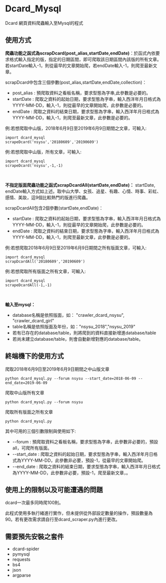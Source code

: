 
# Dcard_Mysql

Dcard 網頁資料爬蟲輸入至Mysql的程式

## 使用方式

**爬蟲功能之函式為scrapDcard(post_alias,startDate,endDate)**：於函式內依要求格式輸入指定的版，指定的日期區間，即可爬取該日期區間內該版的所有文章。若startDate輸入-1，則從最早的文章開始爬，若endDate輸入-1，則爬至最新文章。

scrapDcard中包含三個參數(post_alias,startDate,endDate,collection)：
* post_alias : 預爬取資料之看板名稱，要求型態為字串,此參數是必要的。
* startDate : 爬取之資料的起始日期，要求型態為字串，輸入西洋年月日格式為YYYY-MM-DD，輸入-1，則從最早的文章開始爬，此參數是必要的。
* endDate : 爬取之資料的結束日期，要求型態為字串，輸入西洋年月日格式為YYYY-MM-DD，輸入-1，則爬至最新文章，此參數是必要的。

例:若想爬取中山版，2018年6月9日至2019年6月9日期間之文章，可輸入:

    import dcard_mysql
    scrapeDcard('nsysu','20180609','20190609')

例:若想爬取中山版，所有文章，可輸入:

    import dcard_mysql
    scrapeDcard('nsysu',-1,-1)

<br>

**不指定版面爬蟲功能之函式scrapDcardAll(startDate,endDate)：** startDate, endDate輸入方式如上述。取中山大學、女孩、追星、有趣、心情、時事、彩虹、感情、美妝，這9個比較熱門的版進行爬蟲。

scrapDcardAll包含2個參數(startDate,endDate)：
* startDate : 爬取之資料的起始日期，要求型態為字串，輸入西洋年月日格式為YYYY-MM-DD，輸入-1，則從最早的文章開始爬，此參數是必要的。
* endDate : 爬取之資料的結束日期，要求型態為字串，輸入西洋年月日格式為YYYY-MM-DD，輸入-1，則爬至最新文章，此參數是必要的。

例:若想爬取2018年6月9日至2019年6月9日期間之所有版面文章，可輸入:

    import dcard_mysql
    scrapDcardAll('20180609','20190609')

例:若想爬取所有版面之所有文章，可輸入:

    import dcard_mysql
    scrapeDcardAll(-1,-1)

<br>

**輸入至mysql：**
- database名稱是依照版面，如： "crawler_dcard_nsysu", "crawler_dcard_girl"
- table名稱是依照版面及年份，如："nsysu_2018","nsysu_2019"
- 若有已存在的database/table，則將爬到的資料直接新增進database/table
- 若尚未建立database/table，則會自動新增對應的database/table。



## 終端機下的使用方式

爬取2018年6月9日至2019年6月9日期間之中山版文章

    python dcard_mysql.py --forum nsysu --start_date=2018-06-09 --end_date=2019-06-09

爬取中山版所有文章

    python dcard_mysql.py --forum nsysu 

爬取所有版面之所有文章

    python dcard_mysql.py 

其中可用的三個引數限制與使用如下:
* --forum : 預爬取資料之看板名稱，要求型態為字串，此參數非必要的，預設 all，可爬所有版面。
* --start_date : 爬取之資料的起始日期，要求型態為字串，輸入西洋年月日格式為YYYY-MM-DD，此參數非必要，預設-1，從最早的文章開始爬。
* --end_date : 爬取之資料的結束日期，要求型態為字串，輸入西洋年月日格式為YYYY-MM-DD，此參數非必要，預設-1，爬至最新文章，。


## 使用上的限制以及可能遭遇的問題

dcard一次最多同時爬100則。

此程式使用多執行緒進行實作，但未提供從外部設定數量的操作，預設數量為90。若有更改需求請自行至dcard_scraper.py內進行更改。

## 需要預先安裝之套件

* dcard-spider
* pymysql
* requests
* bs4
* json
* argparse
